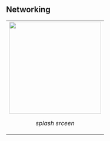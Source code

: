 ## Networking

<table>
  <tr>
    <td align="center">
      <img src="docs/screen-record.gif" width="250"/><br/>
      <p><em>splash srceen</em></p>
    </td>
  </tr>
</table>
